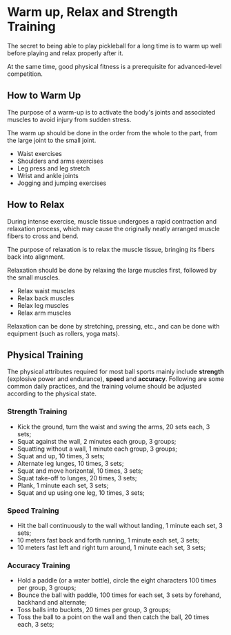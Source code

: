 # Warm up, Relax and Strength Training

The secret to being able to play pickleball for a long time is to warm up well before playing and relax properly after it. 

At the same time, good physical fitness is a prerequisite for advanced-level competition.

## How to Warm Up

The purpose of a warm-up is to activate the body's joints and associated muscles to avoid injury from sudden stress.

The warm up should be done in the order from the whole to the part, from the large joint to the small joint.

* Waist exercises
* Shoulders and arms exercises
* Leg press and leg stretch
* Wrist and ankle joints
* Jogging and jumping exercises

## How to Relax

During intense exercise, muscle tissue undergoes a rapid contraction and relaxation process, which may cause the originally neatly arranged muscle fibers to cross and bend.

The purpose of relaxation is to relax the muscle tissue, bringing its fibers back into alignment.

Relaxation should be done by relaxing the large muscles first, followed by the small muscles.

* Relax waist muscles
* Relax back muscles
* Relax leg muscles
* Relax arm muscles

Relaxation can be done by stretching, pressing, etc., and can be done with equipment (such as rollers, yoga mats).

## Physical Training

The physical attributes required for most ball sports mainly include **strength** (explosive power and endurance), **speed** and **accuracy**. Following are some common daily practices, and the training volume should be adjusted according to the physical state.

### Strength Training

* Kick the ground, turn the waist and swing the arms, 20 sets each, 3 sets;
* Squat against the wall, 2 minutes each group, 3 groups;
* Squatting without a wall, 1 minute each group, 3 groups;
* Squat and up, 10 times, 3 sets;
* Alternate leg lunges, 10 times, 3 sets;
* Squat and move horizontal, 10 times, 3 sets;
* Squat take-off to lunges, 20 times, 3 sets;
* Plank, 1 minute each set, 3 sets;
* Squat and up using one leg, 10 times, 3 sets;


### Speed Training

* Hit the ball continuously to the wall without landing, 1 minute each set, 3 sets;
* 10 meters fast back and forth running, 1 minute each set, 3 sets;
* 10 meters fast left and right turn around, 1 minute each set, 3 sets;

### Accuracy Training

* Hold a paddle (or a water bottle), circle the eight characters 100 times per group, 3 groups;
* Bounce the ball with paddle, 100 times for each set, 3 sets by forehand, backhand and alternate;
* Toss balls into buckets, 20 times per group, 3 groups;
* Toss the ball to a point on the wall and then catch the ball, 20 times each, 3 sets;
